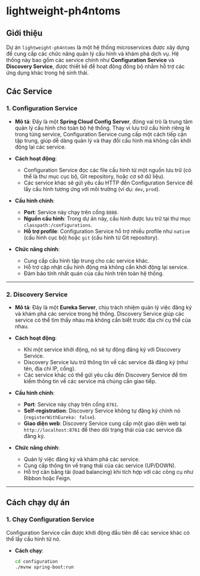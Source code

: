 # lightweight-ph4ntoms

## Giới thiệu
Dự án `lightweight-ph4ntoms` là một hệ thống microservices được xây dựng để cung cấp các chức năng quản lý cấu hình và khám phá dịch vụ. Hệ thống này bao gồm các service chính như **Configuration Service** và **Discovery Service**, được thiết kế để hoạt động đồng bộ nhằm hỗ trợ các ứng dụng khác trong hệ sinh thái.

## Các Service

### 1. Configuration Service
- **Mô tả**: 
  Đây là một **Spring Cloud Config Server**, đóng vai trò là trung tâm quản lý cấu hình cho toàn bộ hệ thống. Thay vì lưu trữ cấu hình riêng lẻ trong từng service, Configuration Service cung cấp một cách tiếp cận tập trung, giúp dễ dàng quản lý và thay đổi cấu hình mà không cần khởi động lại các service.

- **Cách hoạt động**:
  - Configuration Service đọc các file cấu hình từ một nguồn lưu trữ (có thể là thư mục cục bộ, Git repository, hoặc cơ sở dữ liệu).
  - Các service khác sẽ gửi yêu cầu HTTP đến Configuration Service để lấy cấu hình tương ứng với môi trường (ví dụ: `dev`, `prod`).

- **Cấu hình chính**:
  - **Port**: Service này chạy trên cổng `8888`.
  - **Nguồn cấu hình**: Trong dự án này, cấu hình được lưu trữ tại thư mục `classpath:/configurations`.
  - **Hỗ trợ profile**: Configuration Service hỗ trợ nhiều profile như `native` (cấu hình cục bộ) hoặc `git` (cấu hình từ Git repository).

- **Chức năng chính**:
  - Cung cấp cấu hình tập trung cho các service khác.
  - Hỗ trợ cập nhật cấu hình động mà không cần khởi động lại service.
  - Đảm bảo tính nhất quán của cấu hình trên toàn hệ thống.

---

### 2. Discovery Service
- **Mô tả**: 
  Đây là một **Eureka Server**, chịu trách nhiệm quản lý việc đăng ký và khám phá các service trong hệ thống. Discovery Service giúp các service có thể tìm thấy nhau mà không cần biết trước địa chỉ cụ thể của nhau.

- **Cách hoạt động**:
  - Khi một service khởi động, nó sẽ tự động đăng ký với Discovery Service.
  - Discovery Service lưu trữ thông tin về các service đã đăng ký (như tên, địa chỉ IP, cổng).
  - Các service khác có thể gửi yêu cầu đến Discovery Service để tìm kiếm thông tin về các service mà chúng cần giao tiếp.

- **Cấu hình chính**:
  - **Port**: Service này chạy trên cổng `8761`.
  - **Self-registration**: Discovery Service không tự đăng ký chính nó (`registerWithEureka: false`).
  - **Giao diện web**: Discovery Service cung cấp một giao diện web tại `http://localhost:8761` để theo dõi trạng thái của các service đã đăng ký.

- **Chức năng chính**:
  - Quản lý việc đăng ký và khám phá các service.
  - Cung cấp thông tin về trạng thái của các service (UP/DOWN).
  - Hỗ trợ cân bằng tải (load balancing) khi tích hợp với các công cụ như Ribbon hoặc Feign.

---

## Cách chạy dự án

### 1. Chạy Configuration Service
Configuration Service cần được khởi động đầu tiên để các service khác có thể lấy cấu hình từ nó.

- **Cách chạy**:
   ```bash
   cd configuration
   ./mvnw spring-boot:run